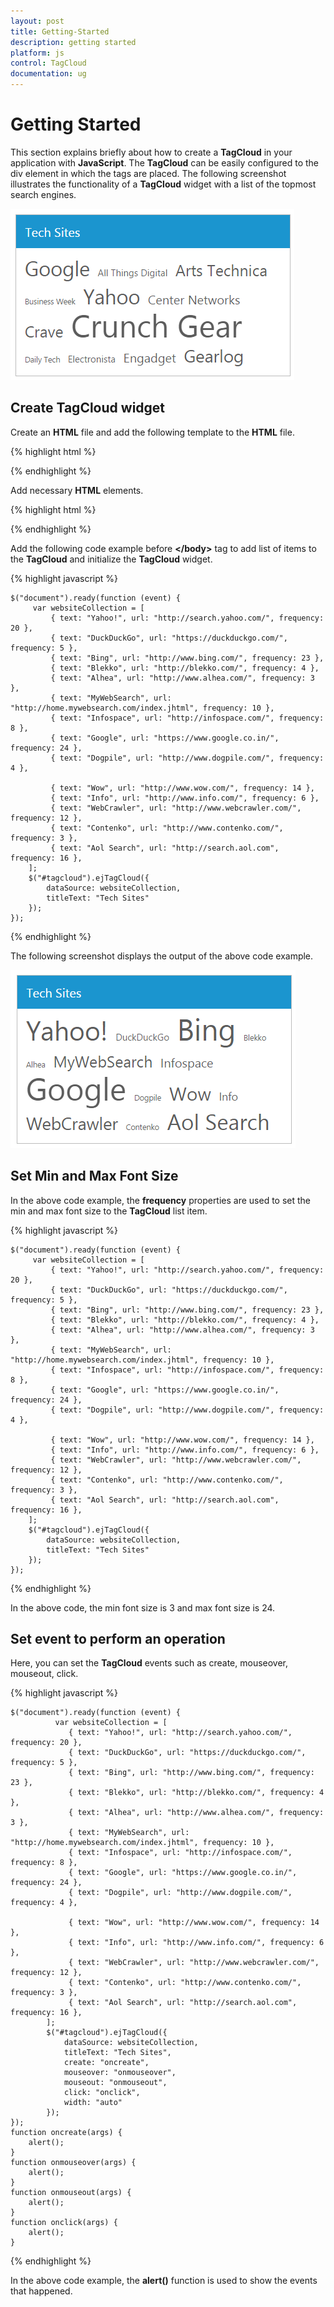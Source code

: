```yaml
---
layout: post
title: Getting-Started
description: getting started
platform: js
control: TagCloud
documentation: ug
---
```


# Getting Started

This section explains briefly about how to create a **TagCloud** in your application with **JavaScript**. The **TagCloud** can be easily configured to the div element in which the tags are placed. The following screenshot illustrates the functionality of a **TagCloud** widget with a list of the topmost search engines. 


![](/js/TagCloud/Getting-Started_images/Getting-Started_img1.png)

## Create TagCloud widget

 Create an **HTML** file and add the following template to the **HTML** file.

{% highlight html %}

<!DOCTYPE html>
<html>
   <head>
      <!-- Style sheet for default theme (flat azure) -->
      <link href="http://cdn.syncfusion.com/{{ site.releaseversion }}/js/web/flat-azure/ej.web.all.min.css" rel="stylesheet"/>
      <!--Scripts-->
      <script src="http://cdn.syncfusion.com/js/assets/external/jquery-1.10.2.min.js"></script>
      <script src="http://cdn.syncfusion.com/js/assets/external/jquery.globalize.min.js"> </script>
      <script src="http://cdn.syncfusion.com/js/assets/external/jquery.easing.1.3.min.js"></script>
      <script src="http://cdn.syncfusion.com/{{ site.releaseversion }}/js/web/ej.web.all.min.js"></script>
      <!--Add custom scripts here -->
   </head>
   <body>
      <!--Add necessary HTML elements-->
      <!--Apply Scripts-->
   </body>
</html>


{% endhighlight %}



Add necessary **HTML** elements.



{% highlight html %}


 <div id="tagcloud"></div>


{% endhighlight %}



Add the following code example before **&lt;/body&gt;** tag to add list of items to the **TagCloud** and initialize the **TagCloud** widget.



{% highlight javascript %}

    $("document").ready(function (event) {
         var websiteCollection = [
             { text: "Yahoo!", url: "http://search.yahoo.com/", frequency: 20 },
             { text: "DuckDuckGo", url: "https://duckduckgo.com/", frequency: 5 },
             { text: "Bing", url: "http://www.bing.com/", frequency: 23 },
             { text: "Blekko", url: "http://blekko.com/", frequency: 4 },  
             { text: "Alhea", url: "http://www.alhea.com/", frequency: 3 },
             { text: "MyWebSearch", url: "http://home.mywebsearch.com/index.jhtml", frequency: 10 },
             { text: "Infospace", url: "http://infospace.com/", frequency: 8 },
             { text: "Google", url: "https://www.google.co.in/", frequency: 24 },
             { text: "Dogpile", url: "http://www.dogpile.com/", frequency: 4 },
    
             { text: "Wow", url: "http://www.wow.com/", frequency: 14 },
             { text: "Info", url: "http://www.info.com/", frequency: 6 },
             { text: "WebCrawler", url: "http://www.webcrawler.com/", frequency: 12 },
             { text: "Contenko", url: "http://www.contenko.com/", frequency: 3 },
             { text: "Aol Search", url: "http://search.aol.com", frequency: 16 },
        ];
        $("#tagcloud").ejTagCloud({
            dataSource: websiteCollection,
            titleText: "Tech Sites"
        });
    });



{% endhighlight %}



The following screenshot displays the output of the above code example.



![](/js/TagCloud/Getting-Started_images/Getting-Started_img2.png) 

## Set Min and Max Font Size

In the above code example, the **frequency** properties are used to set the min and max font size to the **TagCloud** list item.

{% highlight javascript %}
   
    $("document").ready(function (event) {
         var websiteCollection = [
             { text: "Yahoo!", url: "http://search.yahoo.com/", frequency: 20 },
             { text: "DuckDuckGo", url: "https://duckduckgo.com/", frequency: 5 },
             { text: "Bing", url: "http://www.bing.com/", frequency: 23 },
             { text: "Blekko", url: "http://blekko.com/", frequency: 4 },  
             { text: "Alhea", url: "http://www.alhea.com/", frequency: 3 },
             { text: "MyWebSearch", url: "http://home.mywebsearch.com/index.jhtml", frequency: 10 },
             { text: "Infospace", url: "http://infospace.com/", frequency: 8 },
             { text: "Google", url: "https://www.google.co.in/", frequency: 24 },
             { text: "Dogpile", url: "http://www.dogpile.com/", frequency: 4 },
    
             { text: "Wow", url: "http://www.wow.com/", frequency: 14 },
             { text: "Info", url: "http://www.info.com/", frequency: 6 },
             { text: "WebCrawler", url: "http://www.webcrawler.com/", frequency: 12 },
             { text: "Contenko", url: "http://www.contenko.com/", frequency: 3 },
             { text: "Aol Search", url: "http://search.aol.com", frequency: 16 },
        ];
        $("#tagcloud").ejTagCloud({         
            dataSource: websiteCollection,
            titleText: "Tech Sites"
        });
    });
   


{% endhighlight %}



In the above code, the min font size is 3 and max font size is 24.

## Set event to perform an operation

Here, you can set the **TagCloud** events such as create, mouseover, mouseout, click.



{% highlight javascript %}

    $("document").ready(function (event) {
              var websiteCollection = [
                 { text: "Yahoo!", url: "http://search.yahoo.com/", frequency: 20 },
                 { text: "DuckDuckGo", url: "https://duckduckgo.com/", frequency: 5 },
                 { text: "Bing", url: "http://www.bing.com/", frequency: 23 },
                 { text: "Blekko", url: "http://blekko.com/", frequency: 4 },  
                 { text: "Alhea", url: "http://www.alhea.com/", frequency: 3 },
                 { text: "MyWebSearch", url: "http://home.mywebsearch.com/index.jhtml", frequency: 10 },
                 { text: "Infospace", url: "http://infospace.com/", frequency: 8 },
                 { text: "Google", url: "https://www.google.co.in/", frequency: 24 },
                 { text: "Dogpile", url: "http://www.dogpile.com/", frequency: 4 },
        
                 { text: "Wow", url: "http://www.wow.com/", frequency: 14 },
                 { text: "Info", url: "http://www.info.com/", frequency: 6 },
                 { text: "WebCrawler", url: "http://www.webcrawler.com/", frequency: 12 },
                 { text: "Contenko", url: "http://www.contenko.com/", frequency: 3 },
                 { text: "Aol Search", url: "http://search.aol.com", frequency: 16 },
            ];
            $("#tagcloud").ejTagCloud({
                dataSource: websiteCollection,
                titleText: "Tech Sites",
                create: "oncreate",
                mouseover: "onmouseover",
                mouseout: "onmouseout",
                click: "onclick",
                width: "auto"
            });
    });
    function oncreate(args) {
        alert();
    }
    function onmouseover(args) {
        alert();
    }
    function onmouseout(args) {
        alert();
    }
    function onclick(args) {
        alert();
    }



{% endhighlight %}



In the above code example, the **alert()** function is used  to show the events that happened.

